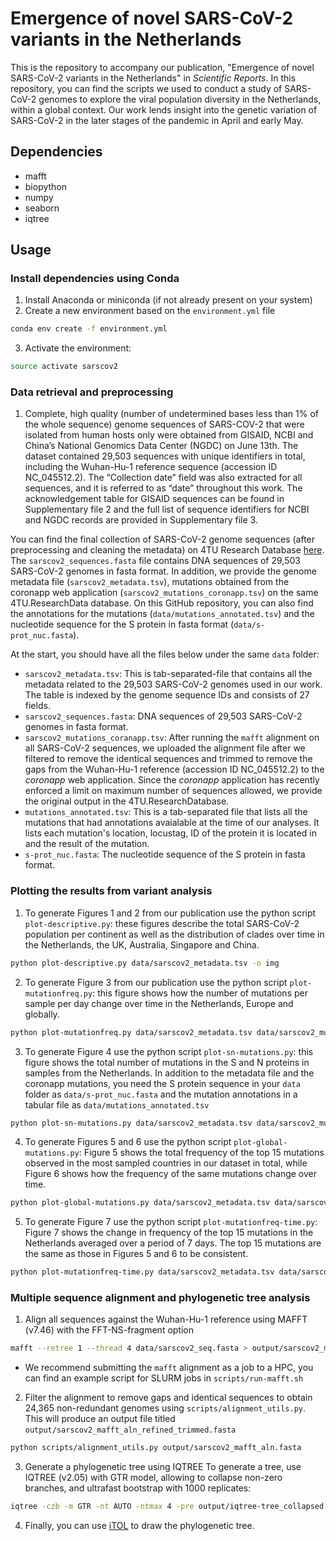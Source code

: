 # Emergence of novel SARS-CoV-2 variants in the Netherlands
This is the repository to accompany our publication, "Emergence of novel SARS-CoV-2 variants in the Netherlands" in *Scientific Reports*. In this repository, you can find the scripts we used to conduct a study of SARS-CoV-2 genomes to explore the viral population diversity in the Netherlands, within a global context. Our work lends insight into the genetic variation of SARS-CoV-2 in the later stages of the pandemic in April and early May.

## Dependencies
- mafft
- biopython
- numpy
- seaborn
- iqtree

## Usage
### Install dependencies using Conda
1. Install Anaconda or miniconda (if not already present on your system)
2. Create a new environment based on the `environment.yml` file
```bash
conda env create -f environment.yml
```
3. Activate the environment:
```bash
source activate sarscov2
```

### Data retrieval and preprocessing
1. Complete, high quality (number of undetermined bases less than 1% of the whole sequence) genome sequences of SARS-COV-2 that were isolated from human hosts only were obtained from GISAID, NCBI and China’s National Genomics Data Center (NGDC) on June 13th. The dataset contained 29,503 sequences with unique identifiers in total, including the Wuhan-Hu-1 reference sequence (accession ID NC_045512.2). The “Collection date” field was also extracted for all sequences, and it is referred to as “date” throughout this work. The acknowledgement table for GISAID sequences can be found in Supplementary file 2 and the full list of sequence identifiers for NCBI and NGDC records are provided in Supplementary file 3.

You can find the final collection of SARS-CoV-2 genome sequences (after preprocessing and cleaning the metadata) on 4TU Research Database [here](https://doi.org/10.4121/11bff1ea-4784-463e-90d0-eb2e2b64fe96). The `sarscov2_sequences.fasta` file contains DNA sequences of 29,503 SARS-CoV-2 genomes in fasta format. In addition, we provide the genome metadata file (`sarscov2_metadata.tsv`), mutations obtained from the coronapp web application (`sarscov2_mutations_coronapp.tsv`) on the same 4TU.ResearchData database. On this GitHub repository, you can also find the annotations for the mutations (`data/mutations_annotated.tsv`) and the nucleotide sequence for the S protein in fasta format (`data/s-prot_nuc.fasta`).

At the start, you should have all the files below under the same `data` folder:

- `sarscov2_metadata.tsv`: This is tab-separated-file that contains all the metadata related to the 29,503 SARS-CoV-2 genomes used in our work. The table is indexed by the genome sequence IDs and consists of 27 fields. 
- `sarscov2_sequences.fasta`: DNA sequences of 29,503 SARS-CoV-2 genomes in fasta format.
- `sarscov2_mutations_coranapp.tsv`: After running the `mafft` alignment on all SARS-CoV-2 sequences, we uploaded the alignment file after we filtered to remove the identical sequences and trimmed to remove the gaps from the Wuhan-Hu-1 reference (accession ID NC_045512.2) to the *coronapp* web application. Since the *coronapp* application has recently enforced a limit on maximum number of sequences allowed, we provide the original output in the 4TU.ResearchDatabase.
- `mutations_annotated.tsv`: This is a tab-separated file that lists all the mutations that had annotations avaialable at the time of our analyses. It lists each mutation's location, locustag, ID of the protein it is located in and the result of the mutation.
- `s-prot_nuc.fasta`: The nucleotide sequence of the S protein in fasta format.

### Plotting the results from variant analysis
1. To generate Figures 1 and 2 from our publication use the python script `plot-descriptive.py`: these figures describe the total SARS-CoV-2 population per continent as well as the distribution of clades over time in the Netherlands, the UK, Australia, Singapore and China.
```bash
python plot-descriptive.py data/sarscov2_metadata.tsv -o img
```

2. To generate Figure 3 from our publication use the python script `plot-mutationfreq.py`: this figure shows how the number of mutations per sample per day change over time in the Netherlands, Europe and globally.
```bash
python plot-mutationfreq.py data/sarscov2_metadata.tsv data/sarscov2_mutations_coronapp.tsv -o img
```

3. To generate Figure 4 use the python script `plot-sn-mutations.py`: this figure shows the total number of mutations in the S and N proteins in samples from the Netherlands. In addition to the metadata file and the coronapp mutations, you need the S protein sequence in your `data` folder as `data/s-prot_nuc.fasta` and the mutation annotations in a tabular file as `data/mutations_annotated.tsv`
```bash
python plot-sn-mutations.py data/sarscov2_metadata.tsv data/sarscov2_mutations_coronapp.tsv -o img
```

4. To generate Figures 5 and 6 use the python script `plot-global-mutations.py`: Figure 5 shows the total frequency of the top 15 mutations observed in the most sampled countries in our dataset in total, while Figure 6 shows how the frequency of the same mutations change over time.
```bash
python plot-global-mutations.py data/sarscov2_metadata.tsv data/sarscov2_mutations_coronapp.tsv -o img
```

5. To generate Figure 7 use the python script `plot-mutationfreq-time.py`: Figure 7 shows the change in frequency of the top 15 mutations in the Netherlands averaged over a period of 7 days. The top 15 mutations are the same as those in Figures 5 and 6 to be consistent.
```bash
python plot-mutationfreq-time.py data/sarscov2_metadata.tsv data/sarscov2_mutations_coronapp.tsv -o img
```

### Multiple sequence alignment and phylogenetic tree analysis

1. Align all sequences against the Wuhan-Hu-1 reference using MAFFT (v7.46) with the FFT-NS-fragment option
```bash
mafft --retree 1 --thread 4 data/sarscov2_seq.fasta > output/sarscov2_mafft_aln.fasta
```
- We recommend submitting the `mafft` alignment as a job to a HPC, you can find an example script for SLURM jobs in `scripts/run-mafft.sh`
2. Filter the alignment to remove gaps and identical sequences to obtain 24,365 non-redundant genomes using `scripts/alignment_utils.py`. This will produce an output file titled `output/sarscov2_mafft_aln_refined_trimmed.fasta`
```bash
python scripts/alignment_utils.py output/sarscov2_mafft_aln.fasta
```
3. Generate a phylogenetic tree using IQTREE To generate a tree, use IQTREE (v2.05) with GTR model, allowing to collapse non-zero branches, and ultrafast bootstrap with 1000 replicates:
```bash
iqtree -czb -m GTR -nt AUTO -ntmax 4 -pre output/iqtree-tree_collapsed -s output/sarscov2_mafft_aln_refined_trimmed.fasta -seed 1 -v
```
4. Finally, you can use [iTOL](https://itol.embl.de/) to draw the phylogenetic tree.


